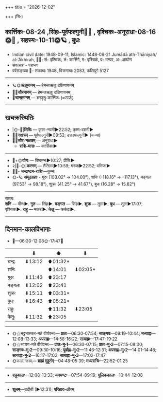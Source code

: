 +++
title = "2026-12-02"

+++
(चि॰)
## कार्त्तिकः-08-24  ,सिंहः-पूर्वफल्गुनी🌛🌌  ,  वृश्चिकः-अनूराधा-08-16🌞🌌  ,  सहस्यः-10-11🌞🪐  , बुधः
- Indian civil date: 1948-09-11, Islamic: 1448-06-21 Jumādā ath-Thāniyah/ al-ʾĀkhirah, 🌌🌞: सं- वृश्चिकः, तं- कार्त्तिगै, म- वृश्चिकं, प- मग्घर, अ- आघोण
- संवत्सरः - पराभवः
- वर्षसङ्ख्या 🌛- शकाब्दः 1948, विक्रमाब्दः 2083, कलियुगे 5127
___________________
- 🪐🌞**ऋतुमानम्** — हेमन्तऋतुः दक्षिणायनम्
- 🌌🌞**सौरमानम्** — हेमन्तऋतुः दक्षिणायनम्
- 🌛**चान्द्रमानम्** — शरदृतुः कार्त्तिकः (≈ऊर्जः)
___________________


## खचक्रस्थितिः
- |🌞-🌛|**तिथिः** — कृष्ण-नवमी►22:52; कृष्ण-दशमी►  
- 🌌🌛**नक्षत्रम्** — पूर्वफल्गुनी►08:53; उत्तरफल्गुनी► (कन्या)  
- 🌌🌞**सौर-नक्षत्रम्** — अनूराधा►  
  - **राशि-मासः** — कार्त्तिकः► 
___________________
- 🌛+🌞**योगः** — विष्कम्भः►10:27; प्रीतिः►  
- २|🌛-🌞|**करणम्** — तैतिलम्►10:59; गरजा►22:52; वणिजा►  
- 🌌🌛- **चन्द्राष्टम-राशिः**—कुम्भः  
- 🌞-🪐 **अमूढग्रहाः** - गुरुः (103.02° → 104.00°), शनिः (-118.16° → -117.13°), मङ्गलः (97.53° → 98.18°), शुक्रः (41.25° → 41.67°), बुधः (16.28° → 15.82°)
___________________
राशयः  
**शनि** — मीनः►. **गुरु** — सिंहः►. **मङ्गल** — सिंहः►. **शुक्र** — तुला►. **बुध** — तुला►17:07; वृश्चिकः►. **राहु** — मकरः►. **केतु** — कर्कटः►. 
___________________


## दिनमान-कालविभागाः
- 🌅—06:30-12:08🌞-17:47🌇  

|      |⬇     |⬆     |⬇     |
|------|-----|-----|------|
|चन्द्रः|⬇13:12 |⬆01:32*|     |
|शनिः   |     |⬆14:01 |⬇02:05*|
|गुरुः  |⬇11:43 |⬆23:17 |     |
|मङ्गलः |⬇12:02 |⬆23:41 |     |
|शुक्रः |⬇15:11 |⬆03:31*|     |
|बुधः   |⬇16:43 |⬆05:21*|     |
|राहुः  |     |⬆11:32 |⬇23:05 |
|केतुः  |⬇11:32 |⬆23:05 |     |
___________________
- 🌞⚝भट्टभास्कर-मते वीर्यवन्तः— **प्रातः**—06:30-07:54; **साङ्गवः**—09:19-10:44; **मध्याह्नः**—12:08-13:33; **अपराह्णः**—14:58-16:22; **सायाह्नः**—17:47-19:22  
- 🌞⚝सायण-मते वीर्यवन्तः— **प्रातः-मु॰1**—06:30-07:15; **प्रातः-मु॰2**—07:15-08:00; **साङ्गवः-मु॰2**—09:30-10:16; **पूर्वाह्णः-मु॰2**—11:46-12:31; **अपराह्णः-मु॰2**—14:01-14:46; **सायाह्नः-मु॰2**—16:17-17:02; **सायाह्नः-मु॰3**—17:02-17:47  
- 🌞कालान्तरम्— **ब्राह्मं मुहूर्तम्**—04:48-05:39; **मध्यरात्रिः**—22:52-01:25  
___________________
- **राहुकालः**—12:08-13:33; **यमघण्टः**—07:54-09:19; **गुलिककालः**—10:44-12:08  
___________________
- **शूलम्**—उदीची (►12:31); **परिहारः**–क्षीरम्  
___________________
